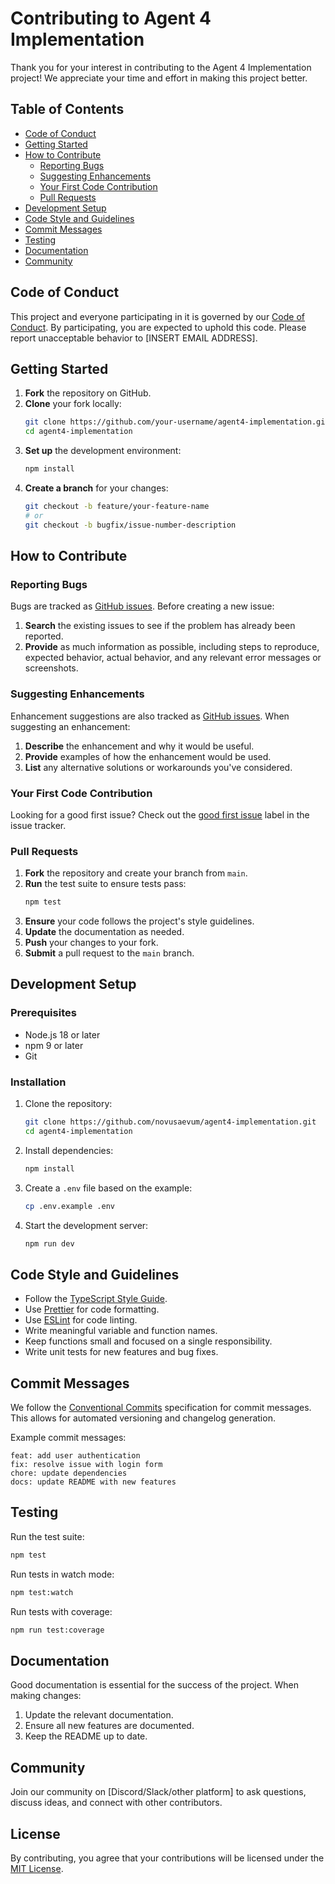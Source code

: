 # Contributing to Agent 4 Implementation

Thank you for your interest in contributing to the Agent 4 Implementation project! We appreciate your time and effort in making this project better.

## Table of Contents

- [Code of Conduct](#code-of-conduct)
- [Getting Started](#getting-started)
- [How to Contribute](#how-to-contribute)
  - [Reporting Bugs](#reporting-bugs)
  - [Suggesting Enhancements](#suggesting-enhancements)
  - [Your First Code Contribution](#your-first-code-contribution)
  - [Pull Requests](#pull-requests)
- [Development Setup](#development-setup)
- [Code Style and Guidelines](#code-style-and-guidelines)
- [Commit Messages](#commit-messages)
- [Testing](#testing)
- [Documentation](#documentation)
- [Community](#community)

## Code of Conduct

This project and everyone participating in it is governed by our [Code of Conduct](CODE_OF_CONDUCT.md). By participating, you are expected to uphold this code. Please report unacceptable behavior to [INSERT EMAIL ADDRESS].

## Getting Started

1. **Fork** the repository on GitHub.
2. **Clone** your fork locally:
   ```bash
   git clone https://github.com/your-username/agent4-implementation.git
   cd agent4-implementation
   ```
3. **Set up** the development environment:
   ```bash
   npm install
   ```
4. **Create a branch** for your changes:
   ```bash
   git checkout -b feature/your-feature-name
   # or
   git checkout -b bugfix/issue-number-description
   ```

## How to Contribute

### Reporting Bugs

Bugs are tracked as [GitHub issues](https://github.com/novusaevum/agent4-implementation/issues). Before creating a new issue:

1. **Search** the existing issues to see if the problem has already been reported.
2. **Provide** as much information as possible, including steps to reproduce, expected behavior, actual behavior, and any relevant error messages or screenshots.

### Suggesting Enhancements

Enhancement suggestions are also tracked as [GitHub issues](https://github.com/novusaevum/agent4-implementation/issues). When suggesting an enhancement:

1. **Describe** the enhancement and why it would be useful.
2. **Provide** examples of how the enhancement would be used.
3. **List** any alternative solutions or workarounds you've considered.

### Your First Code Contribution

Looking for a good first issue? Check out the [good first issue](https://github.com/novusaevum/agent4-implementation/labels/good%20first%20issue) label in the issue tracker.

### Pull Requests

1. **Fork** the repository and create your branch from `main`.
2. **Run** the test suite to ensure tests pass:
   ```bash
   npm test
   ```
3. **Ensure** your code follows the project's style guidelines.
4. **Update** the documentation as needed.
5. **Push** your changes to your fork.
6. **Submit** a pull request to the `main` branch.

## Development Setup

### Prerequisites

- Node.js 18 or later
- npm 9 or later
- Git

### Installation

1. Clone the repository:
   ```bash
   git clone https://github.com/novusaevum/agent4-implementation.git
   cd agent4-implementation
   ```

2. Install dependencies:
   ```bash
   npm install
   ```

3. Create a `.env` file based on the example:
   ```bash
   cp .env.example .env
   ```

4. Start the development server:
   ```bash
   npm run dev
   ```

## Code Style and Guidelines

- Follow the [TypeScript Style Guide](https://google.github.io/styleguide/tsguide.html).
- Use [Prettier](https://prettier.io/) for code formatting.
- Use [ESLint](https://eslint.org/) for code linting.
- Write meaningful variable and function names.
- Keep functions small and focused on a single responsibility.
- Write unit tests for new features and bug fixes.

## Commit Messages

We follow the [Conventional Commits](https://www.conventionalcommits.org/) specification for commit messages. This allows for automated versioning and changelog generation.

Example commit messages:

```
feat: add user authentication
fix: resolve issue with login form
chore: update dependencies
docs: update README with new features
```

## Testing

Run the test suite:

```bash
npm test
```

Run tests in watch mode:

```bash
npm test:watch
```

Run tests with coverage:

```bash
npm run test:coverage
```

## Documentation

Good documentation is essential for the success of the project. When making changes:

1. Update the relevant documentation.
2. Ensure all new features are documented.
3. Keep the README up to date.

## Community

Join our community on [Discord/Slack/other platform] to ask questions, discuss ideas, and connect with other contributors.

## License

By contributing, you agree that your contributions will be licensed under the [MIT License](LICENSE).
